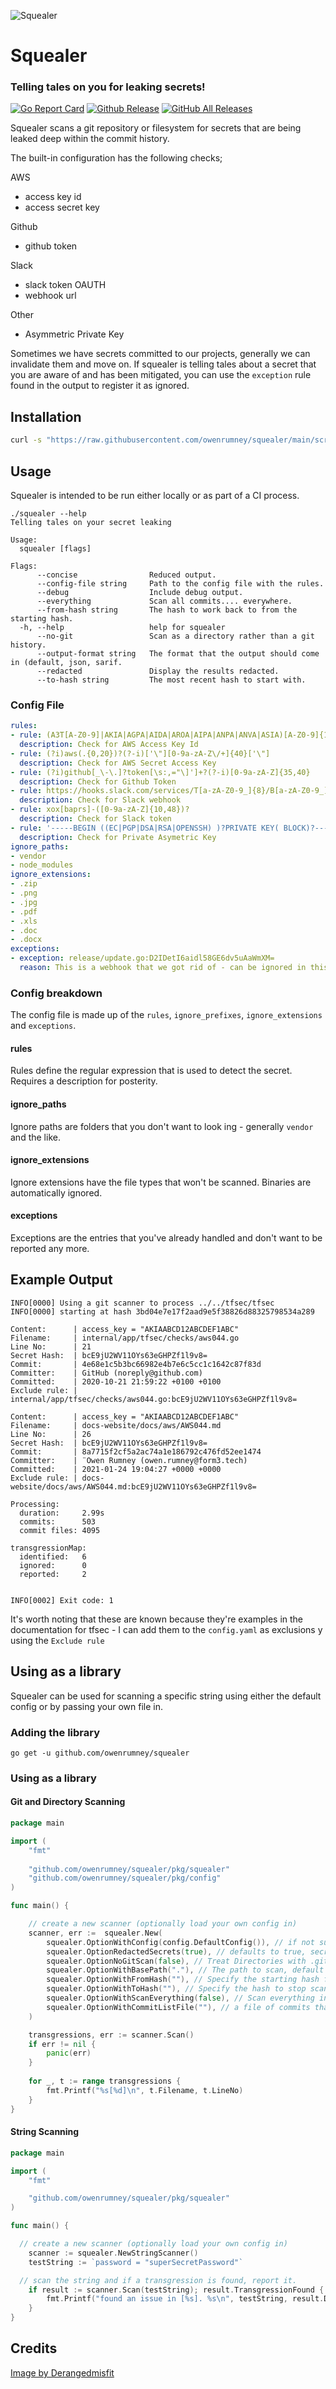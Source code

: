 ![Squealer](.github/images/squealer.png)

# Squealer

### Telling tales on you for leaking secrets!

[![Go Report Card](https://goreportcard.com/badge/github.com/owenrumney/squealer)](https://goreportcard.com/report/github.com/owenrumney/squealer)
[![Github Release](https://img.shields.io/github/release/owenrumney/squealer.svg)](https://github.com/owenrumney/squealer/releases)
[![GitHub All Releases](https://img.shields.io/github/downloads/owenrumney/squealer/total)](https://github.com/owenrumney/squealer/releases)

Squealer scans a git repository or filesystem for secrets that are being leaked deep within the commit history. 

The built-in configuration has the following checks;

AWS
- access key id
- access secret key

Github
- github token

Slack
- slack token OAUTH
- webhook url


Other
- Asymmetric Private Key

Sometimes we have secrets committed to our projects, generally we can invalidate them and move on. If squealer is telling tales about a secret that you are aware of and has been mitigated, you can use the `exception` rule found in the output to register it as ignored.

## Installation

```bash
curl -s "https://raw.githubusercontent.com/owenrumney/squealer/main/scripts/install.sh" | bash
```


## Usage

Squealer is intended to be run either locally or as part of a CI process. 

```shell
./squealer --help
Telling tales on your secret leaking

Usage:
  squealer [flags]

Flags:
      --concise                Reduced output.
      --config-file string     Path to the config file with the rules.
      --debug                  Include debug output.
      --everything             Scan all commits.... everywhere.
      --from-hash string       The hash to work back to from the starting hash.
  -h, --help                   help for squealer
      --no-git                 Scan as a directory rather than a git history.
      --output-format string   The format that the output should come in (default, json, sarif.
      --redacted               Display the results redacted.
      --to-hash string         The most recent hash to start with.
```

### Config File

```yaml
rules:
- rule: (A3T[A-Z0-9]|AKIA|AGPA|AIDA|AROA|AIPA|ANPA|ANVA|ASIA)[A-Z0-9]{16}
  description: Check for AWS Access Key Id
- rule: (?i)aws(.{0,20})?(?-i)['\"][0-9a-zA-Z\/+]{40}['\"]
  description: Check for AWS Secret Access Key
- rule: (?i)github[_\-\.]?token[\s:,="\]']+?(?-i)[0-9a-zA-Z]{35,40}
  description: Check for Github Token 
- rule: https://hooks.slack.com/services/T[a-zA-Z0-9_]{8}/B[a-zA-Z0-9_]{8}/[a-zA-Z0-9_]{24}
  description: Check for Slack webhook
- rule: xox[baprs]-([0-9a-zA-Z]{10,48})?
  description: Check for Slack token
- rule: '-----BEGIN ((EC|PGP|DSA|RSA|OPENSSH) )?PRIVATE KEY( BLOCK)?-----'
  description: Check for Private Asymetric Key
ignore_paths:
- vendor
- node_modules
ignore_extensions:
- .zip
- .png
- .jpg
- .pdf
- .xls
- .doc
- .docx
exceptions:
- exception: release/update.go:D2IDetI6aidl58GE6dv5uAaWmXM=
  reason: This is a webhook that we got rid of - can be ignored in this file
```

### Config breakdown

The config file is made up of the `rules`, `ignore_prefixes`, `ignore_extensions` and `exceptions`. 

#### rules

Rules define the regular expression that is used to detect the secret. Requires a description for posterity.

#### ignore_paths

Ignore paths are folders that you don't want to look ing - generally `vendor` and the like.

#### ignore_extensions

Ignore extensions have the file types that won't be scanned. Binaries are automatically ignored.

#### exceptions

Exceptions are the entries that you've already handled and don't want to be reported any more.

## Example Output

```shell
INFO[0000] Using a git scanner to process ../../tfsec/tfsec
INFO[0000] starting at hash 3bd04e7e17f2aad9e5f38826d88325798534a289

Content:      | access_key = "AKIAABCD12ABCDEF1ABC"
Filename:     | internal/app/tfsec/checks/aws044.go
Line No:      | 21
Secret Hash:  | bcE9jU2WV11OYs63eGHPZf1l9v8=
Commit:       | 4e68e1c5b3bc66982e4b7e6c5cc1c1642c87f83d
Committer:    | GitHub (noreply@github.com)
Committed:    | 2020-10-21 21:59:22 +0100 +0100
Exclude rule: | internal/app/tfsec/checks/aws044.go:bcE9jU2WV11OYs63eGHPZf1l9v8=

Content:      | access_key = "AKIAABCD12ABCDEF1ABC"
Filename:     | docs-website/docs/aws/AWS044.md
Line No:      | 26
Secret Hash:  | bcE9jU2WV11OYs63eGHPZf1l9v8=
Commit:       | 8a7715f2cf5a2ac74a1e186792c476fd52ee1474
Committer:    | ¨Owen Rumney (owen.rumney@form3.tech)
Committed:    | 2021-01-24 19:04:27 +0000 +0000
Exclude rule: | docs-website/docs/aws/AWS044.md:bcE9jU2WV11OYs63eGHPZf1l9v8=

Processing:
  duration:     2.99s
  commits:      503
  commit files: 4095

transgressionMap:
  identified:   6
  ignored:      0
  reported:     2


INFO[0002] Exit code: 1

```

It's worth noting that these are known because they're examples in the documentation for tfsec - I can add them to the `config.yaml` as exclusions y using the `Exclude rule`


## Using as a library

Squealer can be used for scanning a specific string using either the default config or by passing your own file in.

### Adding the library

```
go get -u github.com/owenrumney/squealer
```

### Using as a library

#### Git and Directory Scanning

```go
package main

import (
	"fmt"
	
	"github.com/owenrumney/squealer/pkg/squealer"
	"github.com/owenrumney/squealer/pkg/config"
)

func main() {

	// create a new scanner (optionally load your own config in)
	scanner, err :=  squealer.New(
		squealer.OptionWithConfig(config.DefaultConfig()), // if not supplied , config.DefaultConfig() used
		squealer.OptionRedactedSecrets(true), // defaults to true, secrets in output redacted
		squealer.OptionNoGitScan(false), // Treat Directories with .git in them as Directories, defaults to false
		squealer.OptionWithBasePath("."), // The path to scan, default is '.'
		squealer.OptionWithFromHash(""), // Specify the starting hash for the scan, useful for PRs
		squealer.OptionWithToHash(""), // Specify the hash to stop scanning, useful for PRs scanning
		squealer.OptionWithScanEverything(false), // Scan everything in every branch, defaults to only the current branch
		squealer.OptionWithCommitListFile(""), // a file of commits that you want to explicitly scan in a text file.
	)

	transgressions, err := scanner.Scan()
	if err != nil {
		panic(err)
	}
	
	for _, t := range transgressions {
		fmt.Printf("%s[%d]\n", t.Filename, t.LineNo)
    }
}


```

#### String Scanning


```go
package main

import (
	"fmt"

	"github.com/owenrumney/squealer/pkg/squealer"
)

func main() {

  // create a new scanner (optionally load your own config in)
	scanner := squealer.NewStringScanner()
	testString := `password = "superSecretPassword"`

  // scan the string and if a transgression is found, report it.
	if result := scanner.Scan(testString); result.TransgressionFound {
		fmt.Printf("found an issue in [%s]. %s\n", testString, result.Description)
	}
}

```


## Credits

[Image by Derangedmisfit](https://derangedmisfit.newgrounds.com/)
